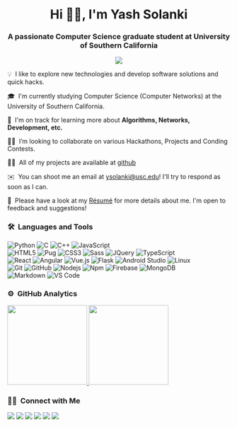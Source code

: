 <h1 align="center">Hi 👋🏻, I'm Yash Solanki</h1>
<h3 align="center">A passionate Computer Science graduate student at University of Southern California</h3>
	
<p align="center">
  <img src="https://komarev.com/ghpvc/?username=yash07007&color=blueviolet&style=flat">
</p>

💡 &nbsp;I like to explore new technologies and develop software solutions and quick hacks.

🎓 &nbsp;I'm currently studying Computer Science (Computer Networks) at the University of Southern California.

🌱 &nbsp;I'm on track for learning more about **Algorithms, Networks, Development, etc.**

🤝🏻 &nbsp;I’m looking to collaborate on various Hackathons, Projects and Conding Contests.

👨‍💻 &nbsp;All of my projects are available at [github](https://github.com/yash07007?tab=repositories)

✉️ &nbsp;You can shoot me an email at ysolanki@usc.edu! I'll try to respond as soon as I can.

📄 &nbsp;Please have a look at my [Résumé](/docs/Yash_USC_Resume.pdf) for more details about me. I'm open to feedback and suggestions!

### 🛠 &nbsp;Languages and Tools

![Python](http://img.shields.io/badge/-Python-3776AB?style=for-the-badge&logo=python&logoColor=ffffff)
![C](https://img.shields.io/badge/c-%2300599C.svg?style=for-the-badge&logo=c&logoColor=white)
![C++](https://img.shields.io/badge/C%2B%2B-00599C?style=for-the-badge&logo=c%2B%2B&logoColor=white)
![JavaScript](https://img.shields.io/badge/-JavaScript-%23F7DF1C?style=for-the-badge&logo=javascript&logoColor=000000&labelColor=%23F7DF1C&color=%23FFCE5A)
<br>
![HTML5](https://img.shields.io/badge/-HTML5-%23E44D27?style=for-the-badge&logo=html5&logoColor=ffffff)
![Pug](https://img.shields.io/badge/Pug-FFF?style=for-the-badge&logo=pug&logoColor=A86454)
![CSS3](https://img.shields.io/badge/-CSS3-%231572B6?style=for-the-badge&logo=css3)
![Sass](https://img.shields.io/badge/-Sass-%23CC6699?style=for-the-badge&logo=sass&logoColor=ffffff)
![JQuery](https://img.shields.io/badge/jQuery-0769AD?style=for-the-badge&logo=jquery&logoColor=white)
![TypeScript](https://img.shields.io/badge/typescript-%23007ACC.svg?style=for-the-badge&logo=typescript&logoColor=white)
<br>
![React](https://img.shields.io/badge/-React-61DAFB?style=for-the-badge&logo=react&logoColor=ffffff)
![Angular](https://img.shields.io/badge/angular-%23DD0031.svg?style=for-the-badge&logo=angular&logoColor=white)
![Vue.js](https://img.shields.io/badge/vuejs-%2335495e.svg?style=for-the-badge&logo=vuedotjs&logoColor=%234FC08D)
![Flask](https://img.shields.io/badge/flask-%23000.svg?style=for-the-badge&logo=flask&logoColor=white)
![Android Studio](https://img.shields.io/badge/Android%20Studio-3DDC84.svg?style=for-the-badge&logo=android-studio&logoColor=white)
![Linux](http://img.shields.io/badge/-Linux-0078D6?style=for-the-badge&logo=linux&logoColor=ffffff)
<br>
![Git](https://img.shields.io/badge/-Git-%23F05032?style=for-the-badge&logo=git&logoColor=%23ffffff)
![GitHub](https://img.shields.io/badge/-GitHub-181717?style=for-the-badge&logo=github)
![Nodejs](https://img.shields.io/badge/-Nodejs-339933?style=for-the-badge&logo=Node.js&logoColor=ffffff)
![Npm](https://img.shields.io/badge/-npm-CB3837?style=for-the-badge&logo=npm)
![Firebase](https://img.shields.io/badge/-Firebase-FFCA28?style=for-the-badge&logo=firebase&logoColor=ffffff)
![MongoDB](https://img.shields.io/badge/MongoDB-4EA94B?style=for-the-badge&logo=mongodb&logoColor=white)
<br>
![Markdown](https://img.shields.io/badge/Markdown-000000?style=for-the-badge&logo=markdown&logoColor=white)
![VS Code](http://img.shields.io/badge/-VS%20Code-007ACC?style=for-the-badge&logo=visual-studio-code&logoColor=ffffff)
<br/>

### ⚙️ &nbsp;GitHub Analytics

<a href="https://github.com/yash07007">
  <img height="180em" src="https://github-readme-stats-eight-theta.vercel.app/api?username=yash07007&show_icons=true&theme=algolia&include_all_commits=true&count_private=true"/>
  <img height="180em" src="https://github-readme-stats-eight-theta.vercel.app/api/top-langs/?username=yash07007&layout=compact&langs_count=8&theme=algolia"/>
</a>

### 🤝🏻 &nbsp;Connect with Me

<p>
<!-- <a href="https://www.yashsolanki.com"><img src="https://img.shields.io/badge/-yashsolanki.com-3423A6?style=for-the-badge&logo=Google-Chrome&logoColor=white"/></a> -->
<a href="https://linkedin.com/in/yash07007"><img src="https://img.shields.io/badge/-@yash07007-0077B5?style=for-the-badge&logo=Linkedin&logoColor=white"/></a>
<a href="mailto:ysolanki@usc.edu"><img src="https://img.shields.io/badge/-ysolanki@usc.edu-D14836?style=for-the-badge&logo=Gmail&logoColor=white"/></a>
<a href="https://github.com/yash07007"><img src="https://img.shields.io/badge/-@yash07007-000000?style=for-the-badge&logo=github&logoColor=white"/></a>
<a href="https://leetcode.com/yash07007/"><img src="https://img.shields.io/badge/-@yash07007-000000?style=for-the-badge&logo=LeetCode&logoColor=#d16c06"/></a>
<a href="https://instagram.com/yash07007"><img src="https://img.shields.io/badge/-@yash07007-E4405F?style=for-the-badge&logo=Instagram&logoColor=white"/></a>
<a href="https://facebook.com/yash07007"><img src="https://img.shields.io/badge/-@yash07007-1877F2?style=for-the-badge&logo=Facebook&logoColor=white"/></a>
</p>
